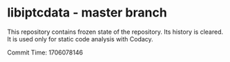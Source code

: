 # libiptcdata - master branch

This repository contains frozen state of the repository.
Its history is cleared. It is used only for static code
analysis with Codacy.

Commit Time: 1706078146